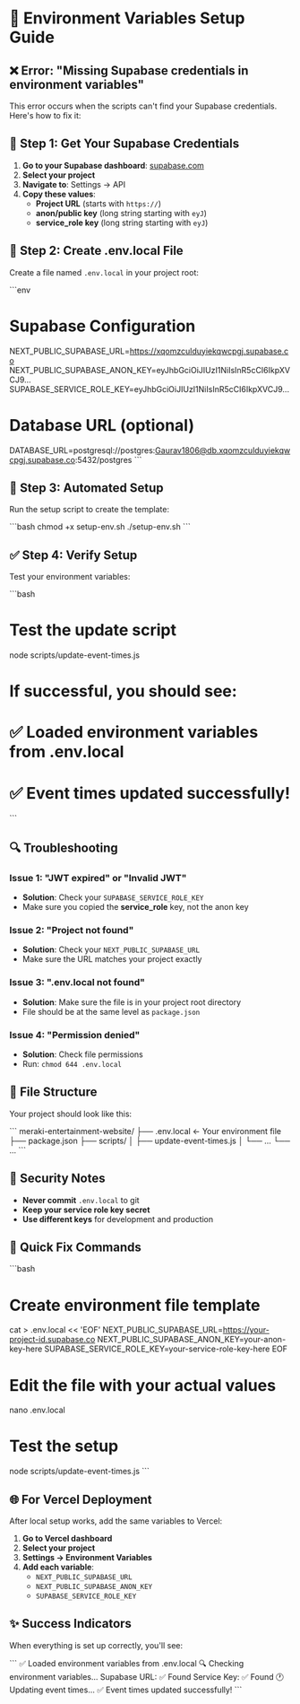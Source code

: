# 🔧 Environment Variables Setup Guide

## ❌ Error: "Missing Supabase credentials in environment variables"

This error occurs when the scripts can't find your Supabase credentials. Here's how to fix it:

## 🔑 Step 1: Get Your Supabase Credentials

1. **Go to your Supabase dashboard**: [supabase.com](https://supabase.com)
2. **Select your project**
3. **Navigate to**: Settings → API
4. **Copy these values**:
   - **Project URL** (starts with `https://`)
   - **anon/public key** (long string starting with `eyJ`)
   - **service_role key** (long string starting with `eyJ`)

## 📝 Step 2: Create .env.local File

Create a file named `.env.local` in your project root:

\`\`\`env
# Supabase Configuration
NEXT_PUBLIC_SUPABASE_URL=https://xqomzculduyiekqwcpgj.supabase.co
NEXT_PUBLIC_SUPABASE_ANON_KEY=eyJhbGciOiJIUzI1NiIsInR5cCI6IkpXVCJ9...
SUPABASE_SERVICE_ROLE_KEY=eyJhbGciOiJIUzI1NiIsInR5cCI6IkpXVCJ9...

# Database URL (optional)
DATABASE_URL=postgresql://postgres:Gaurav1806@db.xqomzculduyiekqwcpgj.supabase.co:5432/postgres
\`\`\`

## 🚀 Step 3: Automated Setup

Run the setup script to create the template:

\`\`\`bash
chmod +x setup-env.sh
./setup-env.sh
\`\`\`

## ✅ Step 4: Verify Setup

Test your environment variables:

\`\`\`bash
# Test the update script
node scripts/update-event-times.js

# If successful, you should see:
# ✅ Loaded environment variables from .env.local
# ✅ Event times updated successfully!
\`\`\`

## 🔍 Troubleshooting

### Issue 1: "JWT expired" or "Invalid JWT"
- **Solution**: Check your `SUPABASE_SERVICE_ROLE_KEY`
- Make sure you copied the **service_role** key, not the anon key

### Issue 2: "Project not found"
- **Solution**: Check your `NEXT_PUBLIC_SUPABASE_URL`
- Make sure the URL matches your project exactly

### Issue 3: ".env.local not found"
- **Solution**: Make sure the file is in your project root directory
- File should be at the same level as `package.json`

### Issue 4: "Permission denied"
- **Solution**: Check file permissions
- Run: `chmod 644 .env.local`

## 📂 File Structure

Your project should look like this:

\`\`\`
meraki-entertainment-website/
├── .env.local                 ← Your environment file
├── package.json
├── scripts/
│   ├── update-event-times.js
│   └── ...
└── ...
\`\`\`

## 🔐 Security Notes

- **Never commit** `.env.local` to git
- **Keep your service role key secret**
- **Use different keys** for development and production

## 🎯 Quick Fix Commands

\`\`\`bash
# Create environment file template
cat > .env.local << 'EOF'
NEXT_PUBLIC_SUPABASE_URL=https://your-project-id.supabase.co
NEXT_PUBLIC_SUPABASE_ANON_KEY=your-anon-key-here
SUPABASE_SERVICE_ROLE_KEY=your-service-role-key-here
EOF

# Edit the file with your actual values
nano .env.local

# Test the setup
node scripts/update-event-times.js
\`\`\`

## 🌐 For Vercel Deployment

After local setup works, add the same variables to Vercel:

1. **Go to Vercel dashboard**
2. **Select your project**
3. **Settings → Environment Variables**
4. **Add each variable**:
   - `NEXT_PUBLIC_SUPABASE_URL`
   - `NEXT_PUBLIC_SUPABASE_ANON_KEY`
   - `SUPABASE_SERVICE_ROLE_KEY`

## ✨ Success Indicators

When everything is set up correctly, you'll see:

\`\`\`
✅ Loaded environment variables from .env.local
🔍 Checking environment variables...
Supabase URL: ✅ Found
Service Key: ✅ Found
🕐 Updating event times...
✅ Event times updated successfully!
\`\`\`
